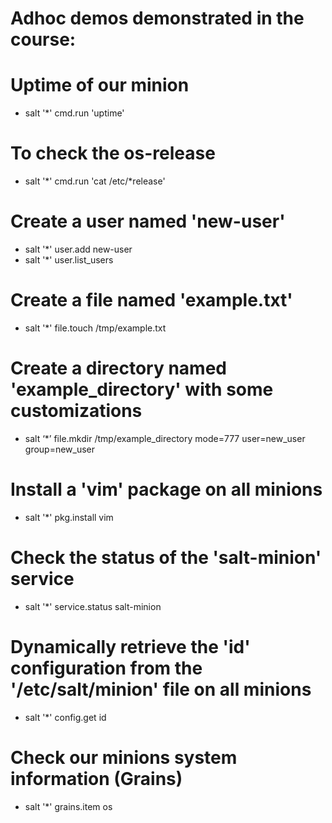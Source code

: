 # Adhoc demos demonstrated in the course:

# Uptime of our minion

- salt '*' cmd.run 'uptime' 

# To check the os-release

- salt '*' cmd.run 'cat /etc/*release' 

# Create a user named 'new-user'

- salt '*' user.add new-user  
- salt '*' user.list_users

# Create a file named 'example.txt'

- salt '*' file.touch /tmp/example.txt 

# Create a directory named   'example_directory' with some customizations

- salt ‘*’ file.mkdir /tmp/example_directory mode=777 user=new_user group=new_user 

# Install a 'vim' package on all minions

- salt '*' pkg.install vim  

# Check the status of the 'salt-minion' service

- salt '*' service.status salt-minion

# Dynamically retrieve the 'id' configuration from the '/etc/salt/minion' file on all minions

- salt '*' config.get  id 

# Check our minions system information (Grains)

- salt '*' grains.item os 
